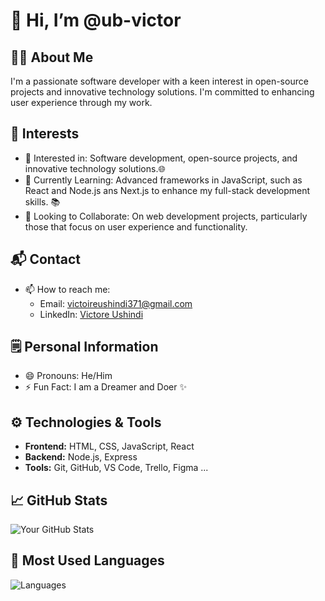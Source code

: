 # 👋 Hi, I’m @ub-victor  

## 👩‍💻 About Me  
I'm a passionate software developer with a keen interest in open-source projects and innovative technology solutions. I'm committed to enhancing user experience through my work.

## 🌟 Interests  
- 👀 Interested in: Software development, open-source projects, and innovative technology solutions.🌐  
- 🌱 Currently Learning: Advanced frameworks in JavaScript, such as React and Node.js ans Next.js to enhance my full-stack development skills. 📚 
- 💞 Looking to Collaborate: On web development projects, particularly those that focus on user experience and functionality. 

## 📬 Contact  
- 📫 How to reach me:   
  - Email: [victoireushindi371@gmail.com](mailto:victoireushindi371@gmail.com)   
  - LinkedIn: [Victore Ushindi](https://www.linkedin.com/in/victoire-ushindi-46a06a285/)  

## 🗒️ Personal Information  
- 😄 Pronouns: He/Him  
- ⚡ Fun Fact: I am a Dreamer and Doer ✨  

## ⚙️ Technologies & Tools  
- **Frontend:** HTML, CSS, JavaScript, React  
- **Backend:** Node.js, Express  
- **Tools:** Git, GitHub, VS Code, Trello, Figma ...  

## 📈 GitHub Stats  
![Your GitHub Stats](https://github-readme-stats.vercel.app/api?username=ub-victor&show_icons=true&theme=radical)  

## 🚀 Most Used Languages
![Languages](https://github-readme-stats.vercel.app/api/top-langs/?username=ub-victor&layout=compact&theme=radical)

